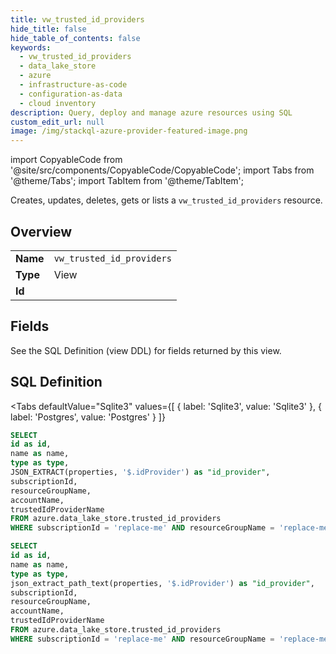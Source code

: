 ```yaml
--- 
title: vw_trusted_id_providers
hide_title: false
hide_table_of_contents: false
keywords:
  - vw_trusted_id_providers
  - data_lake_store
  - azure
  - infrastructure-as-code
  - configuration-as-data
  - cloud inventory
description: Query, deploy and manage azure resources using SQL
custom_edit_url: null
image: /img/stackql-azure-provider-featured-image.png
---
```


import CopyableCode from '@site/src/components/CopyableCode/CopyableCode';
import Tabs from '@theme/Tabs';
import TabItem from '@theme/TabItem';

Creates, updates, deletes, gets or lists a <code>vw_trusted_id_providers</code> resource.

## Overview
<table><tbody>
<tr><td><b>Name</b></td><td><code>vw_trusted_id_providers</code></td></tr>
<tr><td><b>Type</b></td><td>View</td></tr>
<tr><td><b>Id</b></td><td><CopyableCode code="azure.data_lake_store.vw_trusted_id_providers" /></td></tr>
</tbody></table>

## Fields

See the SQL Definition (view DDL) for fields returned by this view.

## SQL Definition

<Tabs
defaultValue="Sqlite3"
values={[
{ label: 'Sqlite3', value: 'Sqlite3' },
{ label: 'Postgres', value: 'Postgres' }
]}
>
<TabItem value="Sqlite3">

```sql
SELECT
id as id,
name as name,
type as type,
JSON_EXTRACT(properties, '$.idProvider') as "id_provider",
subscriptionId,
resourceGroupName,
accountName,
trustedIdProviderName
FROM azure.data_lake_store.trusted_id_providers
WHERE subscriptionId = 'replace-me' AND resourceGroupName = 'replace-me' AND accountName = 'replace-me';
```

</TabItem>
<TabItem value="Postgres">

```sql
SELECT
id as id,
name as name,
type as type,
json_extract_path_text(properties, '$.idProvider') as "id_provider",
subscriptionId,
resourceGroupName,
accountName,
trustedIdProviderName
FROM azure.data_lake_store.trusted_id_providers
WHERE subscriptionId = 'replace-me' AND resourceGroupName = 'replace-me' AND accountName = 'replace-me';
```

</TabItem>
</Tabs>
